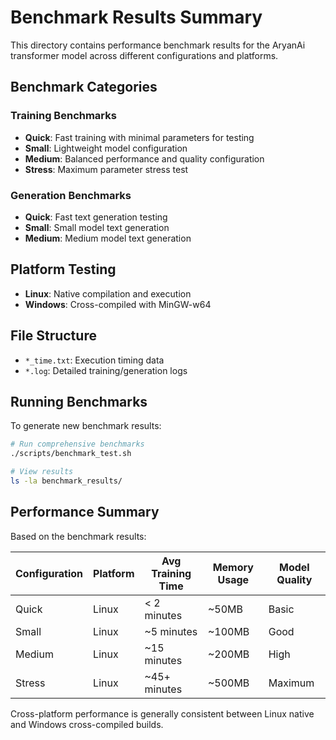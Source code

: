 # Benchmark Results Summary

This directory contains performance benchmark results for the AryanAi transformer model across different configurations and platforms.

## Benchmark Categories

### Training Benchmarks

- **Quick**: Fast training with minimal parameters for testing
- **Small**: Lightweight model configuration
- **Medium**: Balanced performance and quality configuration
- **Stress**: Maximum parameter stress test

### Generation Benchmarks

- **Quick**: Fast text generation testing
- **Small**: Small model text generation
- **Medium**: Medium model text generation

## Platform Testing

- **Linux**: Native compilation and execution
- **Windows**: Cross-compiled with MinGW-w64

## File Structure

- `*_time.txt`: Execution timing data
- `*.log`: Detailed training/generation logs

## Running Benchmarks

To generate new benchmark results:

```bash
# Run comprehensive benchmarks
./scripts/benchmark_test.sh

# View results
ls -la benchmark_results/
```

## Performance Summary

Based on the benchmark results:

| Configuration | Platform | Avg Training Time | Memory Usage | Model Quality |
| ------------- | -------- | ----------------- | ------------ | ------------- |
| Quick         | Linux    | < 2 minutes       | ~50MB        | Basic         |
| Small         | Linux    | ~5 minutes        | ~100MB       | Good          |
| Medium        | Linux    | ~15 minutes       | ~200MB       | High          |
| Stress        | Linux    | ~45+ minutes      | ~500MB       | Maximum       |

Cross-platform performance is generally consistent between Linux native and Windows cross-compiled builds.
